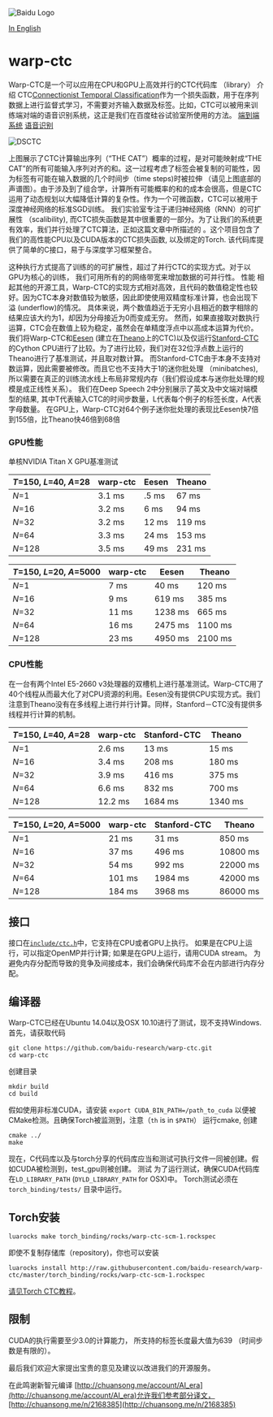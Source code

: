 ![Baidu Logo](/doc/baidu-research-logo-small.png)

[In English](README.md)

# warp-ctc

Warp-CTC是一个可以应用在CPU和GPU上高效并行的CTC代码库 （library）
介绍
CTC[Connectionist Temporal Classification](http://www.cs.toronto.edu/~graves/icml_2006.pdf)作为一个损失函数，用于在序列数据上进行监督式学习，不需要对齐输入数据及标签。比如，CTC可以被用来训练端对端的语音识别系统，这正是我们在百度硅谷试验室所使用的方法。
[端到端](http://www.jmlr.org/proceedings/papers/v32/graves14.pdf)
[系统](http://arxiv.org/pdf/1408.2873v2.pdf)
[语音识别](http://arxiv.org/abs/1512.02595)

![DSCTC](/doc/deep-speech-ctc-small.png)

上图展示了CTC计算输出序列（“THE CAT”）概率的过程，是对可能映射成“THE CAT”的所有可能输入序列对齐的和。这一过程考虑了标签会被复制的可能性，因为标签有可能在输入数据的几个时间步（time steps)时被拉伸 （请见上图底部的声谱图）。由于涉及到了组合学，计算所有可能概率的和的成本会很高，但是CTC运用了动态规划以大幅降低计算的复杂性。作为一个可微函数，CTC可以被用于深度神经网络的标准SGD训练。
我们实验室专注于递归神经网络（RNN）的可扩展性 （scalibility), 而CTC损失函数是其中很重要的一部分。为了让我们的系统更有效率，我们并行处理了CTC算法，正如这篇文章中所描述的 。这个项目包含了我们的高性能CPU以及CUDA版本的CTC损失函数, 以及绑定的Torch. 该代码库提供了简单的C接口，易于与深度学习框架整合。

这种执行方式提高了训练的的可扩展性，超过了并行CTC的实现方式。对于以GPU为核心的训练， 我们可用所有的的网络带宽来增加数据的可并行性。
性能
相起其他的开源工具，Warp-CTC的实现方式相对高效，且代码的数值稳定性也较好。因为CTC本身对数值较为敏感，因此即使使用双精度标准计算，也会出现下溢 (underflow)的情况。 具体来说，两个数值趋近于无穷小且相近的数字相除的结果应该大约为1，却因为分母接近为0而变成无穷。 然而，如果直接取对数执行运算，CTC会在数值上较为稳定，虽然会在单精度浮点中以高成本运算为代价。
我们将Warp-CTC和[Eesen](https://github.com/srvk/eesen/commit/68f2bc2d46a5513cce3c232a645292632a1b08f9) (建立在[Theano](https://github.com/mohammadpz/CTC-Connectionist-Temporal-Classification/commit/904e8c72e15334887609d399254cf05a591d570f)上的CTC)以及仅运行[Stanford-CTC](https://github.com/amaas/stanford-ctc/commit/c8859897336a349b6c561d2bf2d179fae90b4d67)的Cython CPU进行了比较。为了进行比较，我们对在32位浮点数上运行的Theano进行了基准测试，并且取对数计算。 而Stanford-CTC由于本身不支持对数运算，因此需要被修改。而且它也不支持大于1的迷你批处理 （minibatches), 所以需要在真正的训练流水线上布局非常规内存（我们假设成本与迷你批处理的规模是成正线性关系）。
我们在Deep Speech 2中分别展示了英文及中文端对端模型的结果, 其中T代表输入CTC的时间步数量，L代表每个例子的标签长度，A代表字母数量。
在GPU上，Warp-CTC对64个例子迷你批处理的表现比Eesen快7倍到155倍，比Theano快46倍到68倍
### GPU性能
单核NVIDIA Titan X GPU基准测试

| *T*=150, *L*=40, *A*=28           | warp-ctc  | Eesen   | Theano  |
|-----------------------------------|-------|---------|---------|
| *N*=1                             | 3.1 ms| .5 ms   | 67 ms |
| *N*=16                            | 3.2 ms| 6  ms   | 94 ms |
| *N*=32                            | 3.2 ms| 12 ms   | 119 ms |
| *N*=64                            | 3.3 ms| 24 ms   | 153 ms |
| *N*=128                           | 3.5 ms| 49 ms   | 231 ms |


| *T*=150, *L*=20, *A*=5000         | warp-ctc  | Eesen   | Theano  |
|-----------------------------------|-------|---------|---------|
| *N*=1                             | 7 ms  | 40   ms | 120 ms |
| *N*=16                            | 9 ms  | 619  ms | 385 ms |
| *N*=32                            | 11 ms | 1238 ms | 665 ms |
| *N*=64                            | 16 ms | 2475 ms | 1100 ms |
| *N*=128                           | 23 ms | 4950 ms | 2100 ms |

### CPU性能
在一台有两个Intel E5-2660 v3处理器的双槽机上进行基准测试。Warp-CTC用了40个线程从而最大化了对CPU资源的利用。Eesen没有提供CPU实现方式。我们注意到Theano没有在多线程上进行并行计算。同样，Stanford－CTC没有提供多线程并行计算的机制。 

| *T*=150, *L*=40, *A*=28           | warp-ctc  | Stanford-CTC   | Theano  |
|-----------------------------------|-------|---------|---------|
| *N*=1                             | 2.6 ms|  13 ms  | 15 ms |
| *N*=16                            | 3.4 ms|  208 ms | 180 ms |
| *N*=32                            | 3.9 ms|  416 ms | 375 ms |
| *N*=64                            | 6.6 ms|  832 ms | 700 ms |
| *N*=128                           |12.2 ms| 1684 ms | 1340 ms |


| *T*=150, *L*=20, *A*=5000         | warp-ctc  | Stanford-CTC   | Theano  |
|-----------------------------------|-------|---------|---------|
| *N*=1                             | 21 ms |  31 ms  | 850 ms  |
| *N*=16                            | 37 ms |  496 ms | 10800 ms|
| *N*=32                            | 54 ms |  992 ms | 22000 ms|
| *N*=64                            | 101 ms| 1984 ms | 42000 ms|
| *N*=128                           | 184 ms| 3968 ms | 86000 ms|

## 接口
接口在[`include/ctc.h`](include/ctc.h)中，它支持在CPU或者GPU上执行。 如果是在CPU上运行，可以指定OpenMP并行计算; 如果是在GPU上运行，请用CUDA stream。 为避免内存分配而导致的竞争及间接成本，我们会确保代码库不会在内部进行内存分配。 
## 编译器
Warp-CTC已经在Ubuntu 14.04以及OSX 10.10进行了测试，现不支持Windows. 
首先，请获取代码

```
git clone https://github.com/baidu-research/warp-ctc.git
cd warp-ctc
```

创建目录

```
mkdir build
cd build
```

假如使用非标准CUDA，请安装 `export CUDA_BIN_PATH=/path_to_cuda` 以便被CMake检测。且确保Torch被监测到，注意（`th` is in `$PATH`）
运行cmake, 创建

```
cmake ../
make
```

现在，C代码库以及与torch分享的代码库应当和测试可执行文件一同被创建。假如CUDA被检测到，test_gpu则被创建。
测试
为了运行测试，确保CUDA代码库在`LD_LIBRARY_PATH` (`DYLD_LIBRARY_PATH` for OSX)中。
Torch测试必须在 `torch_binding/tests/` 目录中运行。
## Torch安装

```luarocks make torch_binding/rocks/warp-ctc-scm-1.rockspec```

即使不复制存储库（repository)，你也可以安装

```luarocks install http://raw.githubusercontent.com/baidu-research/warp-ctc/master/torch_binding/rocks/warp-ctc-scm-1.rockspec```

[请见Torch CTC教程](torch_binding/TUTORIAL.zh_cn.md)。

## 限制
CUDA的执行需要至少3.0的计算能力， 所支持的标签长度最大值为639 （时间步数是有限的）。

最后我们欢迎大家提出宝贵的意见及建议以改进我们的开源服务。

在此鸣谢新智元编译 [http://chuansong.me/account/AI_era](http://chuansong.me/account/AI_era)允许我们参考部分译文，[http://chuansong.me/n/2168385](http://chuansong.me/n/2168385)
